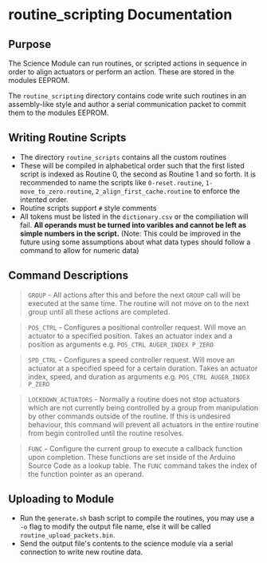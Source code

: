# routine_scripting Documentation

## Purpose

The Science Module can run routines, or scripted actions in sequence in order to align actuators or perform an action. These are stored in the modules EEPROM.

The `routine_scripting` directory contains code write such routines in an assembly-like style and author a serial communication packet to commit them to the modules EEPROM.

## Writing Routine Scripts

- The directory `routine_scripts` contains all the custom routines
- These will be compiled in alphabetical order such that the first listed script is indexed as Routine 0, the second as Routine 1 and so forth. It is recommended to name the scripts like `0-reset.routine`, `1-move_to_zero.routine`, `2_align_first_cache.routine` to enforce the intented order.
- Routine scripts support `#` style comments
- All tokens must be listed in the `dictionary.csv` or the compiliation will fail. **All operands must be turned into varibles and cannot be left as simple numbers in the script.** (Note: This could be improved in the future using some assumptions about what data types should follow a command to allow for numeric data)

## Command Descriptions

>`GROUP` - All actions after this and before the next `GROUP` call will be executed at the same time. The routine will not move on to the next group until all these actions are completed.

>`POS_CTRL` - Configures a positional controller request. Will move an actuator to a specified position. Takes an actuator index and a position as arguments e.g. `POS_CTRL AUGER_INDEX P_ZERO` 

>`SPD_CTRL` - Configures a speed controller request. Will move an actuator at a specified speed for a certain duration. Takes an actuator index, speed, and duration as arguments e.g. `POS_CTRL AUGER_INDEX P_ZERO` 

>`LOCKDOWN_ACTUATORS` - Normally a routine does not stop actuators which are not currently being controlled by a group from manipulation by other commands outside of the routine. If this is undesired behaviour, this command will prevent all actuators in the entire routine from begin controlled until the routine resolves.

>`FUNC` - Configure the current group to execute a callback function upon completion. These functions are set inside of the Arduino Source Code as a lookup table. The `FUNC` command takes the index of the function pointer as an operand.

## Uploading to Module

- Run the `generate.sh` bash script to compile the routines, you may use a `-o` flag to modify the output file name, else it will be called `routine_upload_packets.bin`.
- Send the output file's contents to the science module via a serial connection to write new routine data.